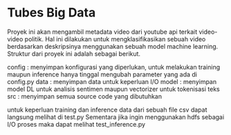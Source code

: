 # Tubes Big Data
Proyek ini akan mengambil metadata video dari youtube api terkait video-video politik. Hal ini dilakukan untuk mengklasifikasikan sebuah video berdasarkan deskripsinya menggunakan sebuah model machine learning. Struktur dari proyek ini adalah sebagai berikut.

config : menyimpan konfigurasi yang diperlukan, untuk melakukan training maupun inference hanya tinggal mengubah parameter yang ada di config.py
data : menyimpan data untuk keperluan I/O 
model : menyimpan model DL untuk analisis sentimen maupun vectorizer untuk tokenisasi teks
src : menyimpan semua source code yang dibutuhkan

untuk keperluan training dan inference data dari sebuah file csv dapat langsung melihat di test.py
Sementara jika ingin menggunakan hdfs sebagai I/O proses maka dapat melihat test_inference.py
